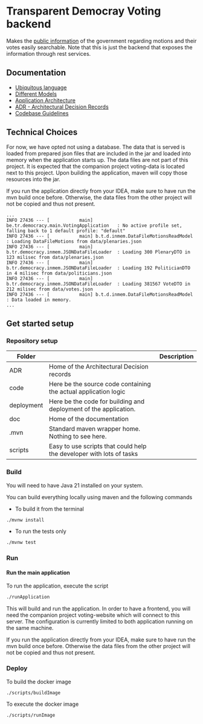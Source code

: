 # Transparent Democray Voting backend

Makes the [public information](https://www.dekamer.be/kvvcr/index.cfm) of the government regarding motions and their votes easily searchable. Note that this is just the backend that exposes the information through rest services.

## Documentation

* [Ubiquitous language](doc/ubiquitous-language.md)
* [Different Models](doc/different-models.md)
* [Application Architecture](doc/application-architecture.md)
* [ADR - Architectural Decision Records](ADR/index.md)
* [Codebase Guidelines](doc/codebase-guidelines.md)

## Technical Choices

For now, we have opted not using a database. The data that is served is loaded from prepared json files that are included in the jar and loaded into memory when the application starts up. The data files are not part of this project. It is expected that the companion project voting-data is located next to this project. Upon building the application, maven will copy those resources into the jar.

If you run the application directly from your IDEA, make sure to have run the mvn build once before. Otherwise, the data files from the other project will not be copied and thus not present.


```log
...
INFO 27436 --- [           main] be.tr.democracy.main.VotingApplication   : No active profile set, falling back to 1 default profile: "default"
INFO 27436 --- [           main] b.t.d.inmem.DataFileMotionsReadModel     : Loading DataFileMotions from data/plenaries.json
INFO 27436 --- [           main] b.tr.democracy.inmem.JSONDataFileLoader  : Loading 300 PlenaryDTO in 123 milisec from data/plenaries.json
INFO 27436 --- [           main] b.tr.democracy.inmem.JSONDataFileLoader  : Loading 192 PoliticianDTO in 4 milisec from data/politicians.json
INFO 27436 --- [           main] b.tr.democracy.inmem.JSONDataFileLoader  : Loading 381567 VoteDTO in 212 milisec from data/votes.json
INFO 27436 --- [           main] b.t.d.inmem.DataFileMotionsReadModel     : Data loaded in memory.
...
```

## Get started setup

### Repository setup

|**Folder**||**Description**|
|--- |---|---|
|ADR|Home of the Architectural Decision records|
|code|Here be the source code containing the actual application logic|
|deployment|Here be the code for building and deployment of the application.|
|doc|Home of the documentation |
|.mvn|Standard maven wrapper home. Nothing to see here.|
|scripts|Easy to use scripts that could help the developer with lots of tasks|

### Build

You will need to have Java 21 installed on your system.

You can build everything locally using maven and the following commands

+ To build it from the terminal

```bash
./mvnw install
```

+ To run the tests only

```bash
./mvnw test
```

### Run

#### Run the main application

To run the application, execute the script

```bash  
./runApplication     
```  
This will build and run the application. In order to have a frontend, you will need the companion project voting-website which will connect to this server. The configuration is currently limited to both application running on the same machine.

If you run the application directly from your IDEA, make sure to have run the mvn build once before. Otherwise the data files from the other project will not be copied and thus not present. 


### Deploy

To build the docker image

```bash  
./scripts/buildImage
```

To execute the docker image

```bash
./scripts/runImage
```  